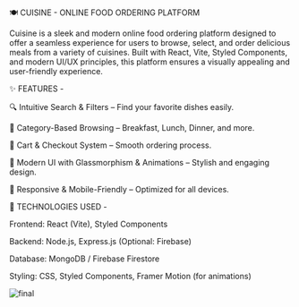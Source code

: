 🍽️ CUISINE - ONLINE FOOD ORDERING PLATFORM

Cuisine is a sleek and modern online food ordering platform designed to offer a seamless experience for users to browse, select, and order delicious meals from a variety of cuisines. Built with React, Vite, Styled Components, and modern UI/UX principles, this platform ensures a visually appealing and user-friendly experience.

✨ FEATURES - 

🔍 Intuitive Search & Filters – Find your favorite dishes easily.

🍕 Category-Based Browsing – Breakfast, Lunch, Dinner, and more.

🛒 Cart & Checkout System – Smooth ordering process.

🌟 Modern UI with Glassmorphism & Animations – Stylish and engaging design.

📱 Responsive & Mobile-Friendly – Optimized for all devices.

🚀 TECHNOLOGIES USED - 

Frontend: React (Vite), Styled Components

Backend: Node.js, Express.js (Optional: Firebase)

Database: MongoDB / Firebase Firestore

Styling: CSS, Styled Components, Framer Motion (for animations)


![final](https://github.com/user-attachments/assets/5707c3aa-7867-42ce-8770-b1e06b2c7de3)
